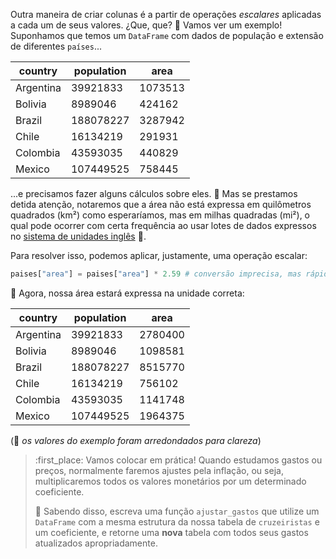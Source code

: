 Outra maneira de criar colunas é a partir de operações _escalares_ aplicadas a cada um de seus valores. ¿Que, que? 🤨 Vamos ver um exemplo! Suponhamos que temos um `DataFrame` com dados de população e extensão de diferentes `países`...

|country|population|area|
|---|---|---|
|Argentina|39921833|1073513|
|Bolivia|8989046|424162|
|Brazil|188078227|3287942|
|Chile|16134219|291931|
|Colombia|43593035|440829|
|Mexico|107449525|758445|

...e precisamos fazer  alguns cálculos sobre eles. :eyes: Mas se prestamos detida atenção, notaremos que a área não está expressa em quilômetros quadrados (km²) como esperaríamos, mas em milhas quadradas (mi²), o qual pode ocorrer com certa frequência ao usar lotes de dados expressos no [sistema de unidades inglês](https://es.wikipedia.org/wiki/Sistema_anglosaj%C3%B3n_de_unidades) :shrug:.

Para resolver isso, podemos aplicar, justamente, uma operação escalar:

```python
paises["area"] = paises["area"] * 2.59 # conversão imprecisa, mas rápida de mi² a km²
```

:rainbow: Agora, nossa área estará expressa na unidade correta:

|country|population|area|
|---|---|---|
|Argentina|39921833|2780400|
|Bolivia|8989046|1098581|
|Brazil|188078227|8515770|
|Chile|16134219|756102|
|Colombia|43593035|1141748|
|Mexico|107449525|1964375|

(:pencil: _os valores do exemplo foram arredondados para clareza_)

>  :first_place: Vamos colocar em prática! Quando estudamos gastos ou preços, normalmente faremos ajustes pela inflação, ou seja, multiplicaremos todos os valores monetários por um determinado coeficiente.
>
> :money_with_wings: Sabendo disso, escreva uma função `ajustar_gastos` que utilize um `DataFrame` com a mesma estrutura da nossa tabela de `cruzeiristas` e um coeficiente, e retorne uma **nova** tabela com todos seus gastos atualizados apropriadamente.

